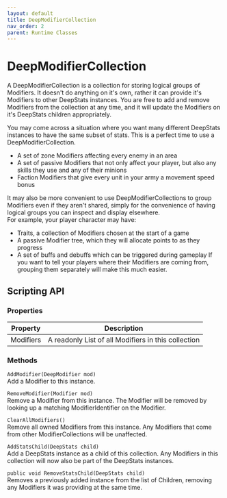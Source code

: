 ```yaml
---
layout: default
title: DeepModifierCollection
nav_order: 2
parent: Runtime Classes
---
```


# DeepModifierCollection

A DeepModifierCollection is a collection for storing logical groups of Modifiers. It doesn't do anything on it's own, rather it can provide it's Modifiers to other DeepStats instances. You are free to add and remove Modifiers from the collection at any time, and it will update the Modifiers on it's DeepStats children appropriately.

You may come across a situation where you want many different DeepStats instances to have the same subset of stats. This is a perfect time to use a DeepModifierCollection.
- A set of zone Modifiers affecting every enemy in an area
- A set of passive Modifiers that not only affect your player, but also any skills they use and any of their minions
- Faction Modifiers that give every unit in your army a movement speed bonus

It may also be more convenient to use DeepModifierCollections to group Modifiers even if they aren't shared, simply for the convenience of having logical groups you can inspect and display elsewhere.  
For example, your player character may have:
- Traits, a collection of Modifiers chosen at the start of a game
- A passive Modifier tree, which they will allocate points to as they progress
- A set of buffs and debuffs which can be triggered during gameplay
If you want to tell your players where their Modifiers are coming from, grouping them separately will make this much easier.

## Scripting API

### Properties

| Property | Description |
|-|-|
| Modifiers | A readonly List of all Modifiers in this collection |

### Methods

`AddModifier(DeepModifier mod)`  
Add a Modifier to this instance.  

`RemoveModifier(Modifier mod)`  
Remove a Modifier from this instance. The Modifier will be removed by looking up a matching ModifierIdentifier on the Modifier.  

`ClearAllModifiers()`  
Remove all owned Modifiers from this instance. Any Modifiers that come from other ModifierCollections will be unaffected.

`AddStatsChild(DeepStats child)`  
Add a DeepStats instance as a child of this collection. Any Modifiers in this collection will now also be part of the DeepStats instances.  

`public void RemoveStatsChild(DeepStats child)`  
Removes a previously added instance from the list of Children, removing any Modifiers it was providing at the same time.  